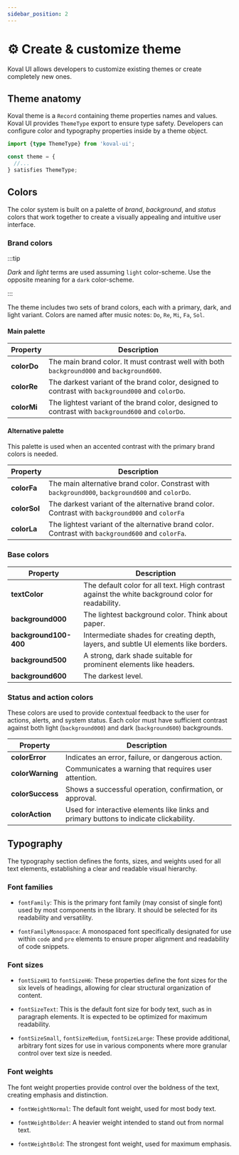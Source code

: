 ```yaml
---
sidebar_position: 2
---
```


# ⚙️ Create & customize theme

Koval UI allows developers to customize existing themes or create completely new ones.

## Theme anatomy

Koval theme is a `Record` containing theme properties names and values. Koval UI provides `ThemeType` export to ensure type safety. Developers can configure color and typography properties inside by a theme object.

```typescript
import {type ThemeType} from 'koval-ui';

const theme = {
  //...
} satisfies ThemeType;
```

## Colors

The color system is built on a palette of _brand_, _background_, and _status_ colors that work together to create a visually appealing and intuitive user interface.

### Brand colors

:::tip

_Dark_ and _light_ terms are used assuming `light` color-scheme. Use the opposite meaning for a `dark` color-scheme.

:::

The theme includes two sets of brand colors, each with a primary, dark, and light variant. Colors are named after music notes: `Do`, `Re`, `Mi`, `Fa`, `Sol`.

#### Main palette

| Property    | Description                                                                                       |
|-------------|---------------------------------------------------------------------------------------------------|
| **colorDo** | The main brand color. It must contrast well with both `background000` and `background600`.        |
| **colorRe** | The darkest variant of the brand color, designed to contrast with `background000` and `colorDo`.  |
| **colorMi** | The lightest variant of the brand color, designed to contrast with `background600` and `colorDo`. |

#### Alternative palette

This palette is used when an accented contrast with the primary brand colors is needed.

| Property     | Description                                                                                       |
|--------------|---------------------------------------------------------------------------------------------------|
| **colorFa**  | The main alternative brand color. Constrast with `background000`, `background600` and `colorDo`.  |
| **colorSol** | The darkest variant of the alternative brand color. Contrast with `background000` and `colorFa`   |
| **colorLa**  | The lightest variant of the alternative brand color. Contrast with `background600` and `colorFa`. |

### Base colors

| Property              | Description                                                                                       |
|-----------------------|---------------------------------------------------------------------------------------------------|
| **textColor**         | The default color for all text. High contrast against the white background color for readability. |
| **background000**     | The lightest background color. Think about paper.                                                 |
| **background100-400** | Intermediate shades for creating depth, layers, and subtle UI elements like borders.              |
| **background500**     | A strong, dark shade suitable for prominent elements like headers.                                |
| **background600**     | The darkest level.                                                                                |

### Status and action colors

These colors are used to provide contextual feedback to the user for actions, alerts, and system status. Each color must have sufficient contrast against both light (`background000`) and dark (`background600`) backgrounds.

| Property         | Description                                                                            |
|------------------|----------------------------------------------------------------------------------------|
| **colorError**   | Indicates an error, failure, or dangerous action.                                      |
| **colorWarning** | Communicates a warning that requires user attention.                                   |
| **colorSuccess** | Shows a successful operation, confirmation, or approval.                               |
| **colorAction**  | Used for interactive elements like links and primary buttons to indicate clickability. |

## Typography

The typography section defines the fonts, sizes, and weights used for all text elements, establishing a clear and readable visual hierarchy.

### Font families

- `fontFamily`: This is the primary font family (may consist of single font) used by most components in the library. It should be selected for its readability and versatility.

- `fontFamilyMonospace`: A monospaced font specifically designated for use within `code` and `pre` elements to ensure proper alignment and readability of code snippets.

### Font sizes

- `fontSizeH1` to `fontSizeH6`: These properties define the font sizes for the six levels of headings, allowing for clear structural organization of content.

- `fontSizeText`: This is the default font size for body text, such as in paragraph elements. It is expected to be optimized for maximum readability.

- `fontSizeSmall`, `fontSizeMedium`, `fontSizeLarge`: These provide additional, arbitrary font sizes for use in various components where more granular control over text size is needed.

### Font weights

The font weight properties provide control over the boldness of the text, creating emphasis and distinction.

- `fontWeightNormal`: The default font weight, used for most body text.

- `fontWeightBolder`: A heavier weight intended to stand out from normal text.

- `fontWeightBold`: The strongest font weight, used for maximum emphasis.
